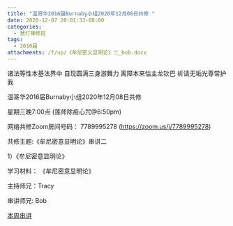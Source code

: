 ```yaml
---
title: "温哥华2016届Burnaby小组2020年12月08日共修 "
date: 2020-12-07 20:01:33-08:00
categories:
  - 慧灯禅修班
tags:
  - 2016届
attachments: /f/up/《牟尼密义显明论》二_bob.docx
---
```

诸法等性本基法界中 自现圆满三身游舞力 离障本来怙主龙钦巴 祈请无垢光尊常护我

温哥华2016届Burnaby小组2020年12月08日共修 

星期三晚7:00点 (莲师除疫心咒@6:50pm)

网络共修Zoom房间号码： 7789995278 (<https://zoom.us/j/7789995278>)

共修主题:《牟尼密意显明论》串讲二
 

1）《牟尼密意显明论》


学习材料：
《牟尼密意显明论》



主持师兄：Tracy

串讲师兄: Bob

[本周串讲](/f/up/《牟尼密义显明论》二_bob.docx)


